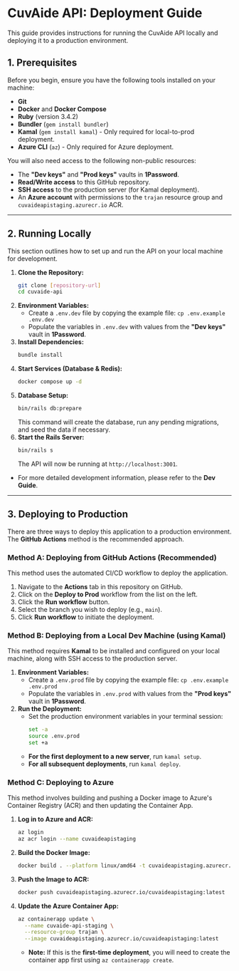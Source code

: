# CuvAide API: Deployment Guide

This guide provides instructions for running the CuvAide API locally and deploying it to a production environment.

## 1. Prerequisites

Before you begin, ensure you have the following tools installed on your machine:

* **Git**
* **Docker** and **Docker Compose**
* **Ruby** (version 3.4.2)
* **Bundler** (`gem install bundler`)
* **Kamal** (`gem install kamal`) - Only required for local-to-prod deployment.
* **Azure CLI** (`az`) - Only required for Azure deployment.

You will also need access to the following non-public resources:

* The **"Dev keys"** and **"Prod keys"** vaults in **1Password**.
* **Read/Write access** to this GitHub repository.
* **SSH access** to the production server (for Kamal deployment).
* An **Azure account** with permissions to the `trajan` resource group and `cuvaideapistaging.azurecr.io` ACR.

---

## 2. Running Locally

This section outlines how to set up and run the API on your local machine for development.

1.  **Clone the Repository:**
    ```bash
    git clone [repository-url]
    cd cuvaide-api
    ```
2.  **Environment Variables:**
    * Create a `.env.dev` file by copying the example file: `cp .env.example .env.dev`
    * Populate the variables in `.env.dev` with values from the **"Dev keys"** vault in **1Password**.
3.  **Install Dependencies:**
    ```bash
    bundle install
    ```
4.  **Start Services (Database & Redis):**
    ```bash
    docker compose up -d
    ```
5.  **Database Setup:**
    ```bash
    bin/rails db:prepare
    ```
    This command will create the database, run any pending migrations, and seed the data if necessary.
6.  **Start the Rails Server:**
    ```bash
    bin/rails s
    ```
    The API will now be running at `http://localhost:3001`.

* For more detailed development information, please refer to the **Dev Guide**.

---

## 3. Deploying to Production

There are three ways to deploy this application to a production environment. The **GitHub Actions** method is the recommended approach.

### Method A: Deploying from GitHub Actions (Recommended)

This method uses the automated CI/CD workflow to deploy the application.

1.  Navigate to the **Actions** tab in this repository on GitHub.
2.  Click on the **Deploy to Prod** workflow from the list on the left.
3.  Click the **Run workflow** button.
4.  Select the branch you wish to deploy (e.g., `main`).
5.  Click **Run workflow** to initiate the deployment.

### Method B: Deploying from a Local Dev Machine (using Kamal)

This method requires **Kamal** to be installed and configured on your local machine, along with SSH access to the production server.

1.  **Environment Variables:**
    * Create a `.env.prod` file by copying the example file: `cp .env.example .env.prod`
    * Populate the variables in `.env.prod` with values from the **"Prod keys"** vault in **1Password**.
2.  **Run the Deployment:**
    * Set the production environment variables in your terminal session:
        ```bash
        set -a
        source .env.prod
        set +a
        ```
    * **For the first deployment to a new server**, run `kamal setup`.
    * **For all subsequent deployments**, run `kamal deploy`.

### Method C: Deploying to Azure

This method involves building and pushing a Docker image to Azure's Container Registry (ACR) and then updating the Container App.

1.  **Log in to Azure and ACR:**
    ```bash
    az login
    az acr login --name cuvaideapistaging
    ```
2.  **Build the Docker Image:**
    ```bash
    docker build . --platform linux/amd64 -t cuvaideapistaging.azurecr.io/cuvaideapistaging:latest
    ```
3.  **Push the Image to ACR:**
    ```bash
    docker push cuvaideapistaging.azurecr.io/cuvaideapistaging:latest
    ```
4.  **Update the Azure Container App:**
    ```bash
    az containerapp update \
      --name cuvaide-api-staging \
      --resource-group trajan \
      --image cuvaideapistaging.azurecr.io/cuvaideapistaging:latest
    ```
    * **Note:** If this is the **first-time deployment**, you will need to create the container app first using `az containerapp create`.
